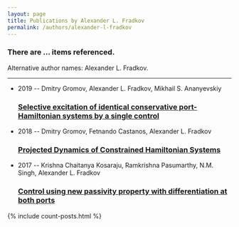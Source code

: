 ```yaml
---
layout: page
title: Publications by Alexander L. Fradkov
permalink: /authors/alexander-l-fradkov
---
```


<h3 id="number-posts">There are ... items referenced.</h3>
<p id='info-authors'>Alternative author names: Alexander L. Fradkov.</p>
<hr />
<ul class="post-list">
<li><span class='post-meta'>2019 -- Dmitry Gromov, Alexander L. Fradkov, Mikhail S. Ananyevskiy</span><h3><a class='post-link' href="{{ site.baseurl }}/selective-excitation-of-identical-conservative-port-hamiltonian-systems-by-a-single-control">Selective excitation of identical conservative port-Hamiltonian systems by a single control</a></h3></li>
<li><span class='post-meta'>2018 -- Dmitry Gromov, Fetnando Castanos, Alexander L. Fradkov</span><h3><a class='post-link' href="{{ site.baseurl }}/projected-dynamics-of-constrained-hamiltonian-systems">Projected Dynamics of Constrained Hamiltonian Systems</a></h3></li>
<li><span class='post-meta'>2017 -- Krishna Chaitanya Kosaraju, Ramkrishna Pasumarthy, N.M. Singh, Alexander L. Fradkov</span><h3><a class='post-link' href="{{ site.baseurl }}/control-using-new-passivity-property-with-differentiation-at-both-ports">Control using new passivity property with differentiation at both ports</a></h3></li>

</ul>
{% include count-posts.html %}
